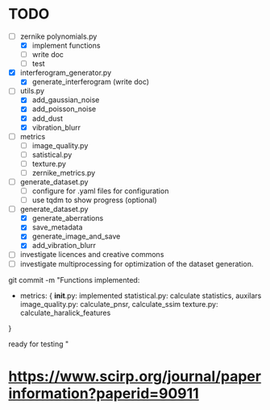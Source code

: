 # TODO

- [ ] zernike polynomials.py
    - [X] implement functions
    - [ ] write doc
    - [ ] test

- [X] interferogram_generator.py 
    - [X] generate_interferogram (write doc)

- [ ] utils.py
    - [X] add_gaussian_noise
    - [X] add_poisson_noise
    - [X] add_dust
    - [X] vibration_blurr 

- [ ] metrics
    - [ ] image_quality.py
    - [ ] satistical.py
    - [ ] texture.py
    - [ ] zernike_metrics.py

- [ ] generate_dataset.py
    - [ ] configure for .yaml files for configuration
    - [ ] use tqdm to show progress (optional)

- [ ] generate_dataset.py
    - [X] generate_aberrations
    - [X] save_metadata
    - [X] generate_image_and_save
    - [X] add_vibration_blurr

- [ ] investigate licences and creative commons
- [ ] investigate multiprocessing for optimization of the dataset generation.  

git commit -m "Functions implemented: 
- metrics: {
    __init__.py: implemented
    statistical.py: calculate statistics, auxilars
    image_quality.py: calculate_pnsr, calculate_ssim
    texture.py: calculate_haralick_features

}

ready for testing
"

# https://www.scirp.org/journal/paperinformation?paperid=90911